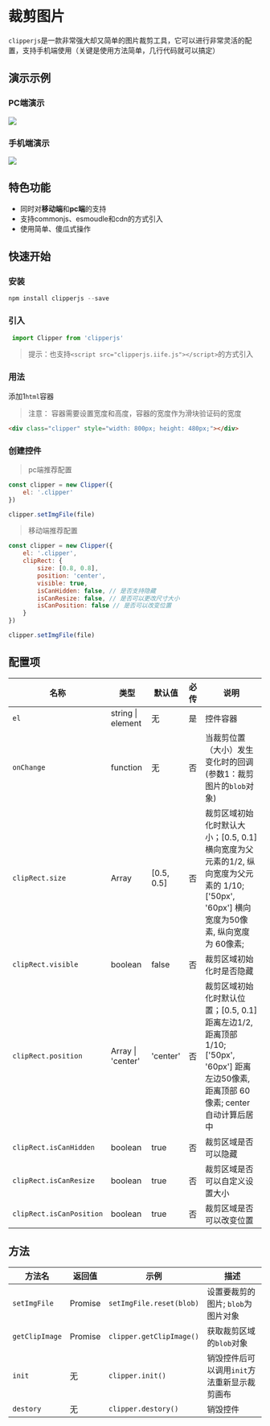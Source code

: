 # 裁剪图片
`clipperjs`是一款非常强大却又简单的图片裁剪工具，它可以进行非常灵活的配置，支持手机端使用（关键是使用方法简单，几行代码就可以搞定）

## 演示示例
### PC端演示
![](./src/assets/images/pc_preview.gif)

### 手机端演示
![](./src/assets/images/mobile_preview.gif)

## 特色功能

* 同时对**移动端**和**pc端**的支持
* 支持commonjs、esmoudle和cdn的方式引入
* 使用简单、傻瓜式操作

## 快速开始
### 安装
```powershell
npm install clipperjs --save
```

### 引入
```js
 import Clipper from 'clipperjs'
```

> 提示：也支持`<script src="clipperjs.iife.js"></script>`的方式引入

### 用法
添加1`html`容器

> 注意： 容器需要设置宽度和高度，容器的宽度作为滑块验证码的宽度

```html
<div class="clipper" style="width: 800px; height: 480px;"></div>
```

### 创建控件
> pc端推荐配置
```js
const clipper = new Clipper({
	el: '.clipper'
})

clipper.setImgFile(file)
```


> 移动端推荐配置
```js
const clipper = new Clipper({
	el: '.clipper',
	clipRect: {
		size: [0.8, 0.8],
		position: 'center',
		visible: true,
		isCanHidden: false, // 是否支持隐藏
		isCanResize: false, // 是否可以更改尺寸大小
		isCanPosition: false // 是否可以改变位置
	}
})

clipper.setImgFile(file)
```

## 配置项

| 名称                     | 类型              | 默认值     | 必传 | 说明                                                         |
| ------------------------ | ----------------- | ---------- | ---- | ------------------------------------------------------------ |
| `el`                     | string \| element | 无         | 是   | 控件容器                                                     |
| `onChange`               | function          | 无         | 否   | 当裁剪位置（大小）发生变化时的回调 (参数1：裁剪图片的`blob`对象) |
| `clipRect.size`          | Array             | [0.5, 0.5] | 否   | 裁剪区域初始化时默认大小；[0.5, 0.1] 横向宽度为父元素的1/2, 纵向宽度为父元素的 1/10; ['50px', '60px'] 横向宽度为50像素, 纵向宽度为 60像素; |
| `clipRect.visible`       | boolean           | false      | 否   | 裁剪区域初始化时是否隐藏                                     |
| `clipRect.position`      | Array \| 'center' | 'center'   | 否   | 裁剪区域初始化时默认位置；[0.5, 0.1] 距离左边1/2, 距离顶部 1/10; ['50px', '60px'] 距离左边50像素, 距离顶部 60像素; center 自动计算后居中 |
| `clipRect.isCanHidden`   | boolean           | true       | 否   | 裁剪区域是否可以隐藏                                         |
| `clipRect.isCanResize`   | boolean           | true       | 否   | 裁剪区域是否可以自定义设置大小                               |
| `clipRect.isCanPosition` | boolean           | true       | 否   | 裁剪区域是否可以改变位置                                     |

## 方法

| 方法名         | 返回值  | 示例                     | 描述                                         |
| -------------- | ------- | ------------------------ | -------------------------------------------- |
| `setImgFile`   | Promise | `setImgFile.reset(blob)` | 设置要裁剪的图片; `blob`为图片对象           |
| `getClipImage` | Promise | `clipper.getClipImage()` | 获取裁剪区域的`blob`对象                     |
| `init`         | 无      | `clipper.init()`         | 销毁控件后可以调用`init`方法重新显示裁剪画布 |
| `destory`      | 无      | `clipper.destory()`      | 销毁控件                                     |
